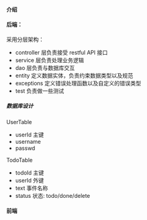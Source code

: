#### 介绍

#### 后端：
采用分层架构：

* controller 层负责接受 restful API 接口
* service 层负责处理业务逻辑
* dao 层负责与数据库交互
* entity 定义数据实体，负责约束数据类型以及规范
* exceptions 定义错误处理函数以及自定义的错误类型
* test 负责做一些测试

##### 数据库设计
UserTable
* userId 主键
* username 
* passwd 

TodoTable
* todoId 主键
* userId 外键
* text 事件名称
* status 状态: todo/done/delete



#### 前端
